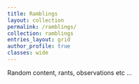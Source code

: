 ```yaml
---
title: Ramblings
layout: collection
permalink: /ramblings/
collection: ramblings
entries_layout: grid
author_profile: true
classes: wide
---
```


Random content, rants, observations etc ...
